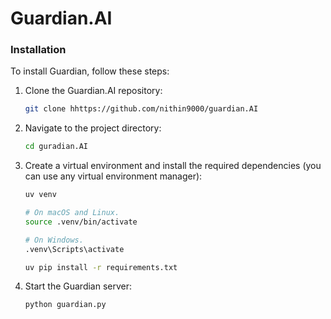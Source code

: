 # Guardian.AI

### Installation

To install Guardian, follow these steps:

1. Clone the Guardian.AI repository:
   ```bash
   git clone hhttps://github.com/nithin9000/guardian.AI
   ```
2. Navigate to the project directory:
   ```bash
   cd guradian.AI
   ```
3. Create a virtual environment and install the required dependencies (you can use any virtual environment manager):
   ```bash
   uv venv

   # On macOS and Linux.
   source .venv/bin/activate

   # On Windows.
   .venv\Scripts\activate

   uv pip install -r requirements.txt
   ```
4. Start the Guardian server:
   ```bash
   python guardian.py
   ```
